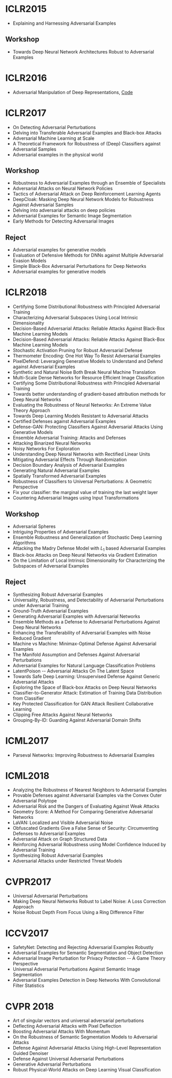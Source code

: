 # ICLR2015
- Explaining and Harnessing Adversarial Examples
## Workshop
-  Towards Deep Neural Network Architectures Robust to Adversarial Examples

# ICLR2016
- Adversarial Manipulation of Deep Representations, [Code](https://github.com/fartashf/under_convnet)

# ICLR2017
-  On Detecting Adversarial Perturbations 
- Delving into Transferable Adversarial Examples and Black-box Attacks 
- Adversarial Machine Learning at Scale 
- A Theoretical Framework for Robustness of (Deep) Classifiers against Adversarial Samples 
- Adversarial examples in the physical world
## Workshop
- Robustness to Adversarial Examples through an Ensemble of Specialists
- Adversarial Attacks on Neural Network Policies
- Tactics of Adversarial Attack on Deep Reinforcement Learning Agents
- DeepCloak: Masking Deep Neural Network Models for Robustness Against Adversarial Samples
- Delving into adversarial attacks on deep policies
- Adversarial Examples for Semantic Image Segmentation
- Early Methods for Detecting Adversarial Images
## Reject
- Adversarial examples for generative models
- Evaluation of Defensive Methods for DNNs against Multiple Adversarial Evasion Models
- Simple Black-Box Adversarial Perturbations for Deep Networks 
- Adversarial examples for generative models

# ICLR2018
- Certifying Some Distributional Robustness with Principled Adversarial Training
- Characterizing Adversarial Subspaces Using Local Intrinsic Dimensionality
- Decision-Based Adversarial Attacks: Reliable Attacks Against Black-Box Machine Learning Models
- Decision-Based Adversarial Attacks: Reliable Attacks Against Black-Box Machine Learning Models
- Stochastic Activation Pruning for Robust Adversarial Defense
- Thermometer Encoding: One Hot Way To Resist Adversarial Examples
- PixelDefend: Leveraging Generative Models to Understand and Defend against Adversarial Examples
- Synthetic and Natural Noise Both Break Neural Machine Translation
- Multi-Scale Dense Networks for Resource Efficient Image Classification
- Certifying Some Distributional Robustness with Principled Adversarial Training
- Towards better understanding of gradient-based attribution methods for Deep Neural Networks 
- Evaluating the Robustness of Neural Networks: An Extreme Value Theory Approach 
- Towards Deep Learning Models Resistant to Adversarial Attacks
- Certified Defenses against Adversarial Examples
- Defense-GAN: Protecting Classifiers Against Adversarial Attacks Using Generative Models
- Ensemble Adversarial Training: Attacks and Defenses
- Attacking Binarized Neural Networks
- Noisy Networks For Exploration
- Understanding Deep Neural Networks with Rectified Linear Units
- Mitigating Adversarial Effects Through Randomization
- Decision Boundary Analysis of Adversarial Examples
- Generating Natural Adversarial Examples 
- Spatially Transformed Adversarial Examples
- Robustness of Classifiers to Universal Perturbations: A Geometric Perspective 
- Fix your classifier: the marginal value of training the last weight layer 
- Countering Adversarial Images using Input Transformations 
## Workshop
- Adversarial Spheres
- Intriguing Properties of Adversarial Examples
- Ensemble Robustness and Generalization of Stochastic Deep Learning Algorithms
- Attacking the Madry Defense Model with $L_1$ based Adversarial Examples
- Black-box Attacks on Deep Neural Networks via Gradient Estimation
- On the Limitation of Local Intrinsic Dimensionality for Characterizing the Subspaces of Adversarial Examples
## Reject
- Synthesizing Robust Adversarial Examples
- Universality, Robustness, and Detectability of Adversarial Perturbations under Adversarial Training
- Ground-Truth Adversarial Examples
- Generating Adversarial Examples with Adversarial Networks
- Ensemble Methods as a Defense to Adversarial Perturbations Against Deep Neural Networks
- Enhancing the Transferability of Adversarial Examples with Noise Reduced Gradient
- Machine vs Machine: Minimax-Optimal Defense Against Adversarial Examples
- The Manifold Assumption and Defenses Against Adversarial Perturbations
- Adversarial Examples for Natural Language Classification Problems
- LatentPoison -- Adversarial Attacks On The Latent Space
- Towards Safe Deep Learning: Unsupervised Defense Against Generic Adversarial Attacks
- Exploring the Space of Black-box Attacks on Deep Neural Networks
- Classifier-to-Generator Attack: Estimation of Training Data Distribution from Classifier
- Key Protected Classification for GAN Attack Resilient Collaborative Learning
- Clipping Free Attacks Against Neural Networks
- Grouping-By-ID: Guarding Against Adversarial Domain Shifts

# ICML2017
- Parseval Networks: Improving Robustness to Adversarial Examples

# ICML2018
- Analyzing the Robustness of Nearest Neighbors to Adversarial Examples
- Provable Defenses against Adversarial Examples via the Convex Outer Adversarial Polytope
- Adversarial Risk and the Dangers of Evaluating Against Weak Attacks
- Geometry Score: A Method For Comparing Generative Adversarial Networks
- LaVAN: Localized and Visible Adversarial Noise
- Obfuscated Gradients Give a False Sense of Security: Circumventing Defenses to Adversarial Examples
- Adversarial Attack on Graph Structured Data
- Reinforcing Adversarial Robustness using Model Confidence Induced by Adversarial Training
- Synthesizing Robust Adversarial Examples
- Adversarial Attacks under Restricted Threat Models

# CVPR2017
- Universal Adversarial Perturbations
- Making Deep Neural Networks Robust to Label Noise: A Loss Correction Approach
- Noise Robust Depth From Focus Using a Ring Difference Filter

# ICCV2017
- SafetyNet: Detecting and Rejecting Adversarial Examples Robustly
- Adversarial Examples for Semantic Segmentation and Object Detection
- Adversarial Image Perturbation for Privacy Protection -- A Game Theory Perspective
- Universal Adversarial Perturbations Against Semantic Image Segmentation
- Adversarial Examples Detection in Deep Networks With Convolutional Filter Statistics

# CVPR 2018
- Art of singular vectors and universal adversarial perturbations
- Deflecting Adversarial Attacks with Pixel Deflection
- Boosting Adversarial Attacks With Momentum
- On the Robustness of Semantic Segmentation Models to Adversarial Attacks
- Defense Against Adversarial Attacks Using High-Level Representation Guided Denoiser
- Defense Against Universal Adversarial Perturbations
- Generative Adversarial Perturbations
- Robust Physical-World Attacks on Deep Learning Visual Classification